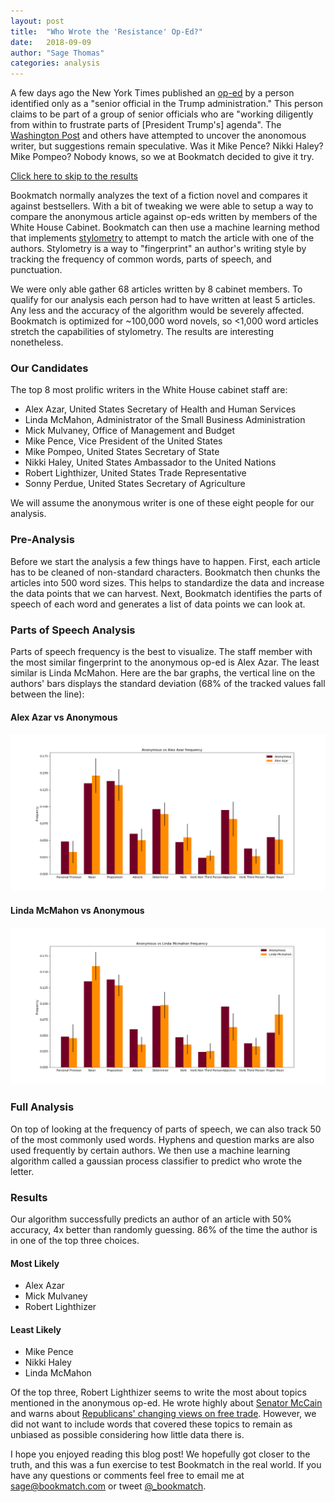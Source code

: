 ```yaml
---
layout: post
title:  "Who Wrote the 'Resistance' Op-Ed?"
date:   2018-09-09
author: "Sage Thomas"
categories: analysis
---
```


A few days ago the New York Times published an [op-ed][nyt_resistance] by a person 
identified only as a "senior official in the Trump administration." This person claims to be part of
a group of senior officials who are "working diligently from within to frustrate parts of 
[President Trump's] agenda". The [Washington Post][wp_who]
and others have attempted to uncover the anonomous writer, but suggestions remain speculative. Was
it Mike Pence? Nikki Haley? Mike Pompeo? Nobody knows, so we at Bookmatch decided to give it try. 

[Click here to skip to the results][bm_results]

Bookmatch normally analyzes the text of a fiction novel and compares it against bestsellers. With a
bit of tweaking we were able to setup a way to compare the anonymous article against op-eds written by
members of the White House Cabinet. Bookmatch can then use a machine learning method that implements
[stylometry][wi_stylometry] to attempt to match the article with one of the authors. Stylometry
is a way to "fingerprint" an author's writing style by tracking the frequency of common words, parts
of speech, and punctuation. 

We were only able gather 68 articles written by 8 cabinet members. To qualify for
our analysis each person had to have written at least 5 articles. Any less and the accuracy of the
algorithm would be severely affected. Bookmatch is optimized for ~100,000 word novels, so <1,000 word
articles stretch the capabilities of stylometry. The results are interesting nonetheless.

### Our Candidates

The top 8 most prolific writers in the White House cabinet staff are:

* Alex Azar, United States Secretary of Health and Human Services
* Linda McMahon, Administrator of the Small Business Administration
* Mick Mulvaney, Office of Management and Budget
* Mike Pence, Vice President of the United States
* Mike Pompeo, United States Secretary of State
* Nikki Haley, United States Ambassador to the United Nations
* Robert Lighthizer, United States Trade Representative
* Sonny Perdue, United States Secretary of Agriculture

We will assume the anonymous writer is one of these eight people for our analysis.

### Pre-Analysis

Before we start the analysis a few things have to happen. First, each article has to be
cleaned of non-standard characters. Bookmatch then chunks the articles into 500 word sizes. This 
helps to standardize the data and increase the data points that we can harvest. Next, Bookmatch 
identifies the parts of speech of each word and generates a list of data points we can look at.

### Parts of Speech Analysis

Parts of speech frequency is the best to visualize. The staff member with the most similar 
fingerprint to the anonymous op-ed is Alex Azar. The least similar is Linda McMahon. Here are the
bar graphs, the vertical line on the authors' bars displays the standard deviation (68% of the 
tracked values fall between the line): 

#### Alex Azar vs Anonymous
![Alex Azar](/assets/img/alex_azar.png)
#### Linda McMahon vs Anonymous
![Linda McMahon](/assets/img/linda_mcmahon.png)

### Full Analysis

On top of looking at the frequency of parts of speech, we can also track 50 of the most commonly
used words. Hyphens and question marks are also used frequently by certain authors. We then use a
machine learning algorithm called a gaussian process classifier to predict who wrote the letter. 

### Results

Our algorithm successfully predicts an author of an article with 50% accuracy, 4x better than 
randomly guessing. 86% of the time the author is in one of the top three choices.

#### Most Likely

* Alex Azar
* Mick Mulvaney
* Robert Lighthizer

#### Least Likely

* Mike Pence
* Nikki Haley
* Linda McMahon

Of the top three, Robert Lighthizer seems to write the most about topics mentioned in the anonymous
op-ed. He wrote highly about [Senator McCain][robert_article_1] and warns about 
[Republicans' changing views on free trade][robert_article_2]. However, we did not want to include 
words that covered these topics to remain as unbiased as possible considering how little 
data there is.

I hope you enjoyed reading this blog post! We hopefully got closer to the truth, and this was a fun
exercise to test Bookmatch in the real world. If you have any questions or comments feel free to 
email me at [sage@bookmatch.com][sage_email] or tweet [@_bookmatch][bm_twitter].


[bm_homepage]: https://bookmatch.com
[nyt_resistance]: https://www.nytimes.com/2018/09/05/opinion/trump-white-house-anonymous-resistance.html
[wp_who]: https://www.washingtonpost.com/graphics/2018/politics/who-wrote-the-resistance-op-ed/?utm_term=.df7ada49a043
[wi_stylometry]: https://en.wikipedia.org/wiki/Stylometry
[robert_article_1]: https://www.nytimes.com/2008/03/06/opinion/06lighthizer.html
[robert_article_2]: https://www.nytimes.com/2010/11/13/opinion/13lighthizer.html
[bm_results]: #results
[sage_email]: mailto:sage@bookmatch.com
[bm_twitter]: https://twitter.com/_bookmatch
